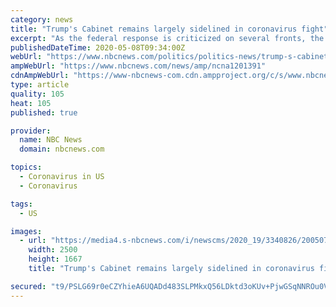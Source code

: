 ```yaml
---
category: news
title: "Trump's Cabinet remains largely sidelined in coronavirus fight"
excerpt: "As the federal response is criticized on several fronts, the president's Cabinet is also drawing fire for lack of action."
publishedDateTime: 2020-05-08T09:34:00Z
webUrl: "https://www.nbcnews.com/politics/politics-news/trump-s-cabinet-remains-largely-sidelined-coronavirus-fight-n1201391"
ampWebUrl: "https://www.nbcnews.com/news/amp/ncna1201391"
cdnAmpWebUrl: "https://www-nbcnews-com.cdn.ampproject.org/c/s/www.nbcnews.com/news/amp/ncna1201391"
type: article
quality: 105
heat: 105
published: true

provider:
  name: NBC News
  domain: nbcnews.com

topics:
  - Coronavirus in US
  - Coronavirus

tags:
  - US

images:
  - url: "https://media4.s-nbcnews.com/i/newscms/2020_19/3340826/200507-donald-trump-wilbur-ross-se-1234p_72c8f985f319dc158439b569af552ffb.jpg"
    width: 2500
    height: 1667
    title: "Trump's Cabinet remains largely sidelined in coronavirus fight"

secured: "t9/PSLG69r0eCZYhieA6UQADd483SLPMkxQ56LDktd3oKUv+PjwGSqNNROu0VR6GsRzDlA8VgIJNmVz5O1HGKtrj21astsvXrD4rcOfEHvLq4JquBU3LVmJjG7n8CO58wdTtjm12WLWBNVe5YyaZjNinOBGLkV9QD4XCDnRXhuXvGf1vArKlA/x8ZNZBiKMKUJR7yCA37Jh3XnTw68IynUWW6ptXCCaTtLQbEmdWhtaH7ldR+wW2Crz8FVmok9ghXeQM14DXU2qdA70mJxflabj/COiaYhVzM1PXsXyWSIfInYOlusvPvfmXDkyYQ/b7jX6LvSMq2tHDrmW6RDzcsDNhgRBsvrR7U353hQTN8ScVCK3DB+GyMNR2D0feIiWMS0xZlZ0b9EQJLDG50oZZiOVrjGSa7AdpepooKJVRttKKcu/WDvoOZ2Nvnyw5p555jOTV5EE6VyHDKsIVm5SISZWIl79//Ftqf/752ehOC6w=;xJSHkrpYf4mMurdWquMDUQ=="
---
```


